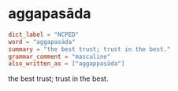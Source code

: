 # aggapasāda

``` toml
dict_label = "NCPED"
word = "aggapasāda"
summary = "the best trust; trust in the best."
grammar_comment = "masculine"
also_written_as = ["aggappasāda"]
```

the best trust; trust in the best.

